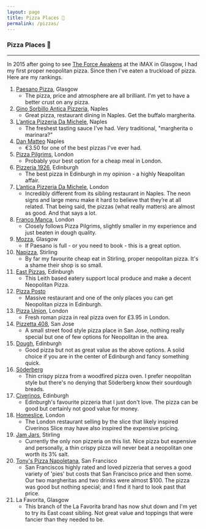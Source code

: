 ```yaml
---
layout: page
title: Pizza Places 🍕
permalink: /pizzas/
---
```


### Pizza Places 🍕

---


In 2015 after going to see [The Force Awakens](http://www.imdb.com/title/tt2488496/) at the iMAX in Glasgow, I had my first proper neopolitan pizza. Since then I've eaten a truckload of pizza. Here are my rankings.


1. [Paesano Pizza](http://paesanopizza.co.uk/), Glasgow
	* The pizza, price and atmosphere are all brilliant. I'm yet to have a better crust on any pizza.
2. [Gino Sorbillo Antica Pizzeria](http://www.sorbillo.it/), Naples
	* Great pizza, restaurant dining in Naples. Get the buffalo margherita.
3. [L’antica Pizzeria Da Michele](https://www.damichele.net/), Naples
	* The freshest tasting sauce I've had. Very traditional, "margherita o marinara?"
4. [Dan Matteo](http://www.pizzeriadimatteo.com/) Naples
	* €3.50 for one of the best pizzas I've ever had.
5. [Pizza Pilgrims](https://www.pizzapilgrims.co.uk/), London
	* Probably your best option for a cheap meal in London.
6. [Pizzeria 1926](https://www.pizzeria1926.com), Edinburgh
	* The best pizza in Edinburgh in my opinion - a highly Neapolitan affair.
7. [L’antica Pizzeria Da Michele](https://www.damichele.net/), London
	* Incredibly different from its sibling restaurant in Naples. The neon signs and large menu make it hard to believe that they’re at all related. That being said, the pizzas (what really matters) are almost as good. And that says a lot.
8. [Franco Manca](http://www.francomanca.co.uk/), London
	* Closely follows Pizza Pilgrims, slightly smaller in my experience and just beaten in dough quality.
9. [Mozza](http://www.mozza.it), Glasgow
	* If Paesano is full - or you need to book - this is a great option.
10. [Napizza](http://www.napizza.uk/), Stirling
	* By far my favourite cheap eat in Stirling, proper neopolitan pizza. It's a shame their shop is so small.
11. [East Pizzas](https://www.eastpizzas.com), Edinburgh
	* This Leith based eatery support local produce and make a decent Neopolitan Pizza.
12. [Pizza Posto](https://pizzaposto.co.uk/)
	* Massive restaurant and one of the only places you can get Neopolitan pizza in Edinburgh.
13. [Pizza Union](https://www.pizzaunion.com/), London
	* Fresh roman pizza in real pizza oven for £3.95 in London.
14. [Pizzetta 408](http://www.instagram.com/pizzetta408_sj), San Jose
	* A small street food style pizza place in San Jose, nothing really special but one of few options for Neopolitan in the area.
15. [Dough](http://dough-pizza.co.uk/), Edinburgh
	* Good pizza but not as great value as the above options. A solid choice if you are in the center of Edinburgh and fancy something quick.
16. [Söderberg](http://www.soderberg.uk/soderberg-pavilion/)
	* Thin crispy pizza from a woodfired pizza oven. I prefer neopolitan style but there's no denying that Söderberg know their sourdough breads.
17. [Civerinos](http://www.civerinos.com/), Edinburgh
	* Edinburgh's favourite pizzeria that I just don't love. The pizza can be good but certainly not good value for money.
18. [Homeslice](http://www.homeslicepizza.co.uk/), London
	* The London restaurant selling by the slice that likely inspired Civerinos Slice may have also inspired the expensive pricing.
19. [Jam Jars](http://www.jamjarcafe.co.uk/), Stirling
	* Currently the only non pizzeria on this list. Nice pizza but expensive and personally, a thin crispy pizza will never beat a neopolitan one worth its 3% salt. 
20. [Tony's Pizza Napoletana](http://tonyspizzanapoletana.com), San Francisco
	* San Franciscos highly rated and loved pizzeria that serves a good variety of 'pies' but costs that San Francisco price and then some. Our two margheritas and two drinks were almost $100. The pizza was good but nothing special; and I find it hard to look past that price.
21. La Favorita, Glasgow
	* This branch of the La Favorita brand has now shut down and I'm yet to try its East coast sibling. Not great value and toppings that were fancier than they needed to be.

